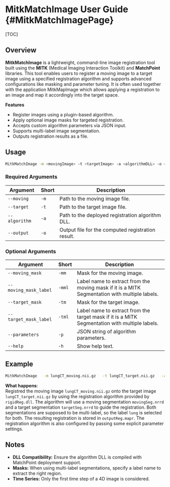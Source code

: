 # MitkMatchImage User Guide {#MitkMatchImagePage}

[TOC]

## Overview

**MitkMatchImage** is a lightweight, command-line image registration tool built using the **MITK** (Medical Imaging Interaction Toolkit) and **MatchPoint** libraries. This tool enables users to register a moving image to a target image using a specified registration algorithm and supports advanced configurations like masking and parameter tuning.
It is often used together with the application MitkMapImage which allows applying a registration to an image and map it accordingly into the target space.

**Features**

- Register images using a plugin-based algorithm.
- Apply optional image masks for targeted registration.
- Accepts custom algorithm parameters via JSON input.
- Supports multi-label image segmentation.
- Outputs registration results as a file.

## Usage

```bash
MitkMatchImage -m <movingImage> -t <targetImage> -a <algorithmDLL> -o <outputFile> [optional parameters]
```

### Required Arguments

| Argument | Short | Description |
|----------|-------|-------------|
| `--moving` | `-m` | Path to the moving image file. |
| `--target` | `-t` | Path to the target image file. |
| `--algorithm` | `-a` | Path to the deployed registration algorithm DLL. |
| `--output` | `-o` | Output file for the computed registration result. |

### Optional Arguments

| Argument | Short | Description |
|----------|-------|-------------|
| `--moving_mask` | `-mm` | Mask for the moving image. |
| `--moving_mask_label` | `-mml` | Label name to extract from the moving mask if it is a MITK Segmentation with multiple labels. |
| `--target_mask` | `-tm` | Mask for the target image. |
| `--target_mask_label` | `-tml` | Label name to extract from the target mask if it is a MITK Segmentation with multiple labels. |
| `--parameters` | `-p` | JSON string of algorithm parameters. |
| `--help` | `-h` | Show help text. |

## Example

```bash
MitkMatchImage   -m lungCT_moving.nii.gz   -t lungCT_target.nii.gz   -a rigidReg.dll   -o outputReg.mapr   -mm movingSeg.nrrd   -mml "lung"   -tm targetSeg.nrrd   -tml "lung"   -p '{"maxIterations": 200, "tolerance": 1e-6}'
```

**What happens**:  
Registred the moving image `lungCT_moving.nii.gz` onto the target image `lungCT_target.nii.gz` by using the registration algorithm provided by `rigidReg.dll`. The algorithm will use a moving segmentation `movingSeg.nrrd` and a target segmentation `targetSeg.nrrd` to guide the registration. Both segmentations are supposed to be multi-label, so the label `lung` is selected for both. The resulting registration is stored in `outputReg.mapr`. The registration algorithm is also configured by passing some explicit parameter settings.

## Notes

- **DLL Compatibility:** Ensure the algorithm DLL is compiled with MatchPoint deployment support.
- **Masks:** When using multi-label segmentations, specify a label name to extract the right region.
- **Time Series:** Only the first time step of a 4D image is considered.
